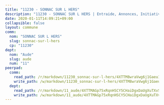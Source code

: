 ```yaml
---
title: "11230 - SONNAC SUR L HERS"
description: "11230 - SONNAC SUR L HERS | Entraide, Annonces, Initiatives"
date: 2020-01-11T14:09:21+09:00
collapsible: false
layout: commune
comm:
  nom: "SONNAC SUR L HERS"
  slug: sonnac-sur-l-hers
  cp: "11230"
dept:
  nom: "Aude"
  slug: aude
  num: "11"
peerpad:
  comm:
    read_path: /r/markdown/11230_sonnac-sur-l-hers/4XTTM8wraVwg6j1Gaeu1ur9UVqMYyjpvUQikkuuS93pu1fnh6
    write_path: /w/markdown/11230_sonnac-sur-l-hers/4XTTM8wraVwg6j1Gaeu1ur9UVqMYyjpvUQikkuuS93pu1fnh6-K3TgUfHddVzeiybzpRd3NdvEnYS1osBKQHXyUNvEQgcW9Uipb7pFBfuwumYMnvu2nfR7VFb1bSEGLq78stkeSrcBcX4xZjbdBQE1pBfwogyhn8dsyEh4bK6Gqcyy5uvauRsz4Mix
  dept:
    read_path: /r/markdown/11_aude/4XTTMAGp75xRqnHSCY5CHaiDgxDaUgXuTXvSZDHnY1JdjJiUk
    write_path: /w/markdown/11_aude/4XTTMAGp75xRqnHSCY5CHaiDgxDaUgXuTXvSZDHnY1JdjJiUk-K3TgUenjCPDfs1W21bst2JvrPDW324QBfMvPid11puzXxXGQEeNw9p4QtfnUhSn4LYSwR6UDBQmdr3wFq2CDRGqNz2QynSm58zgCpz2PKP6Y24UTpxW22MudfeZ339ZPKnHm6XTr
---
```


